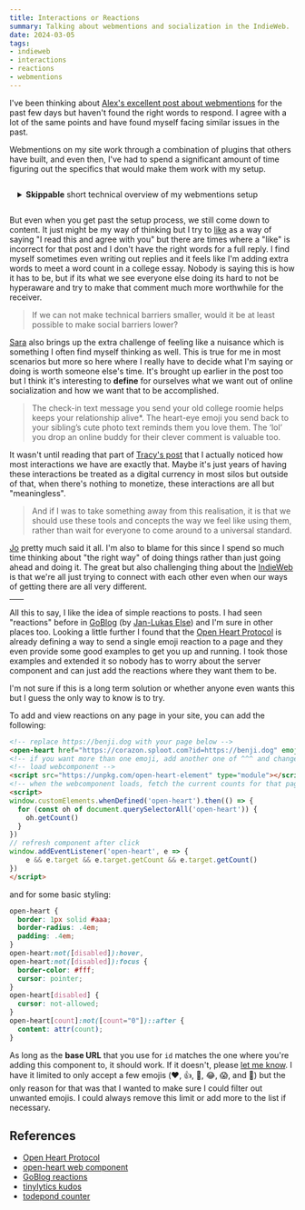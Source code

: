 ```yaml
---
title: Interactions or Reactions
summary: Talking about webmentions and socialization in the IndieWeb.
date: 2024-03-05
tags:
- indieweb
- interactions
- reactions
- webmentions
---
```


I've been thinking about [Alex's excellent post about webmentions](https://alexsirac.com/webmentions-make-me-sad/) for the past few days but haven't found the right words to respond. I agree with a lot of the same points and have found myself facing similar issues in the past.

Webmentions on my site work through a combination of plugins that others have built, and even then, I've had to spend a significant amount of time figuring out the specifics that would make them work with my setup.

<details style="border: 1px solid var(--fg); padding: 1em;">
	<summary><b>Skippable</b> short technical overview of my webmentions setup</summary>

- Receive webmentions through [webmention.io](https://webmention.io/)
- Fetch webmentions once a day using a [GitHub Action](https://github.com/benjifs/benji/blob/main/.github/workflows/fetch_webmentions.yml)
	- Site rebuilds automatically with [Netlify](https://www.netlify.com/) if webmentions are found
- On every site build, run a [Netlify plugin](https://github.com/benjifs/benji/blob/main/plugins/send_webmentions/index.js) which checks recent posts
	- For every new post, attempt to send a webmention using my [fork](https://webmention.netlify.app) of [Remy's webmention service](https://webmention.app/)

</details>

But even when you get past the setup process, we still come down to content. It just might be my way of thinking but I try to [like](/likes) as a way of saying "I read this and agree with you" but there are times where a "like" is incorrect for that post and I don't have the right words for a full reply. I find myself sometimes even writing out replies and it feels like I'm adding extra words to meet a word count in a college essay. Nobody is saying this is how it has to be, but if its what we see everyone else doing its hard to not be hyperaware and try to make that comment much more worthwhile for the receiver.

> If we can not make technical barriers smaller, would it be at least possible to make social barriers lower?

[Sara](https://sarajaksa.eu/2024/03/interaction-on-the-web-my-addition-to-the-great-posts-by-alex-tracy-jo-and-bacardi55/) also brings up the extra challenge of feeling like a nuisance which is something I often find myself thinking as well. This is true for me in most scenarios but more so here where I really have to decide what I'm saying or doing is worth someone else's time. It's brought up earlier in the post too but I think it's interesting to **define** for ourselves what we want out of online socialization and how we want that to be accomplished.

> The check-in text message you send your old college roomie helps keeps your relationship alive*. The heart-eye emoji you send back to your sibling’s cute photo text reminds them you love them. The ‘lol’ you drop an online buddy for their clever comment is valuable too.

It wasn't until reading that part of [Tracy's post](https://tracydurnell.com/2024/03/01/indieweb-interactions-what-builds-connection/) that I actually noticed how most interactions we have are exactly that. Maybe it's just years of having these interactions be treated as a digital currency in most silos but outside of that, when there's nothing to monetize, these interactions are all but "meaningless".

> And if I was to take something away from this realisation, it is that we should use these tools and concepts the way we feel like using them, rather than wait for everyone to come around to a universal standard.

[Jo](https://dead.garden/blog/interactivity-of-personal-sites-and-webmentions.html) pretty much said it all. I'm also to blame for this since I spend so much time thinking about "the right way" of doing things rather than just going ahead and doing it. The great but also challenging thing about the [IndieWeb](https://indieweb.org/) is that we're all just trying to connect with each other even when our ways of getting there are all very different.

<hr style="width: 25px;">

All this to say, I like the idea of simple reactions to posts. I had seen "reactions" before in [GoBlog](https://github.com/jlelse/GoBlog/) (by [Jan-Lukas Else](https://jlelse.blog/)) and I'm sure in other places too. Looking a little further I found that the [Open Heart Protocol](https://openheart.fyi/) is already defining a way to send a single emoji reaction to a page and they even provide some good examples to get you up and running. I took those examples and extended it so nobody has to worry about the server component and can just add the reactions where they want them to be.

I'm not sure if this is a long term solution or whether anyone even wants this but I guess the only way to know is to try.

To add and view reactions on any page in your site, you can add the following:

```html
<!-- replace https://benji.dog with your page below -->
<open-heart href="https://corazon.sploot.com?id=https://benji.dog" emoji="❤️">❤️</open-heart>
<!-- if you want more than one emoji, add another one of ^^^ and change the emoji value -->
<!-- load webcomponent -->
<script src="https://unpkg.com/open-heart-element" type="module"></script>
<!-- when the webcomponent loads, fetch the current counts for that page -->
<script>
window.customElements.whenDefined('open-heart').then(() => {
  for (const oh of document.querySelectorAll('open-heart')) {
    oh.getCount()
  }
})
// refresh component after click
window.addEventListener('open-heart', e => {
	e && e.target && e.target.getCount && e.target.getCount()
})
</script>
```

and for some basic styling:
```css
open-heart {
  border: 1px solid #aaa;
  border-radius: .4em;
  padding: .4em;
}
open-heart:not([disabled]):hover,
open-heart:not([disabled]):focus {
  border-color: #fff;
  cursor: pointer;
}
open-heart[disabled] {
  cursor: not-allowed;
}
open-heart[count]:not([count="0"])::after {
  content: attr(count);
}
```

As long as the **base URL** that you use for `id` matches the one where you're adding this component to, it should work. If it doesn't, please [let me know](/contact). I have it limited to only accept a few emojis (❤️, 👍, 🎉, 😂, 😱, and 👀) but the only reason for that was that I wanted to make sure I could filter out unwanted emojis. I could always remove this limit or add more to the list if necessary.

## References
- [Open Heart Protocol](https://openheart.fyi/)
- [open-heart web component](https://github.com/dddddddddzzzz/open-heart-element)
- [GoBlog reactions](https://docs.goblog.app/usage.html#reactions)
- [tinylytics kudos](https://tinylytics.app/docs/showing_kudos)
- [todepond counter](https://www.todepond.com/wikiblogarden/tadi-web/lab/counter/)
